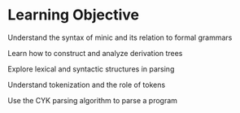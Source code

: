 # Learning Objective

Understand the syntax of minic and its relation to formal grammars

Learn how to construct and analyze derivation trees

Explore lexical and syntactic structures in parsing

Understand tokenization and the role of tokens

Use the CYK parsing algorithm to parse a program